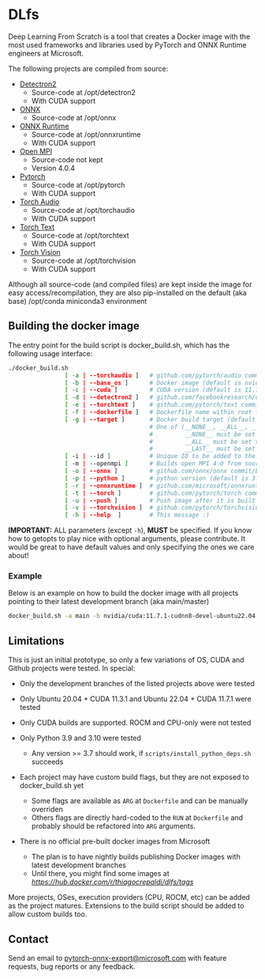 # DLfs

Deep Learning From Scratch is a tool that creates a Docker image with the
most used frameworks and libraries used by PyTorch and ONNX Runtime engineers at Microsoft.

The following projects are compiled from source:

* [Detectron2](https://github.com/facebookresearch/detectron2)
  * Source-code at /opt/detectron2
  * With CUDA support
* [ONNX](https://github.com/onnx/onnx)
  * Source-code at /opt/onnx
* [ONNX Runtime](https://github.com/mirosoft/onnxruntime)
  * Source-code at /opt/onnxruntime
  * With CUDA support
* [Open MPI](https://github.com/open-mpi/ompi)
  * Source-code not kept
  * Version 4.0.4
* [Pytorch](https://github.com/pytorch/pytorch)
  * Source-code at /opt/pytorch
  * With CUDA support
* [Torch Audio](https://github.com/pytorch/audio)
  * Source-code at /opt/torchaudio
  * With CUDA support
* [Torch Text](https://github.com/pytorch/text)
  * Source-code at /opt/torchtext
  * With CUDA support
* [Torch Vision](https://github.com/pytorch/vision)
  * Source-code at /opt/torchvision
  * With CUDA support

Although all source-code (and compiled files) are kept inside the image for easy access/recompilation, they are also pip-installed on the default (aka base) /opt/conda miniconda3 environment

## Building the docker image

The entry point for the build script is docker_build.sh, which has the following usage interface:

```bash
./docker_build.sh
                [ -a | --torchaudio ]   # github.com/pytorch/audio commit/branch/tag (default is main)
                [ -b | --base_os ]      # Docker image (default is nvidia/cuda:11.7.1-cudnn8-devel-ubuntu22.04)
                [ -c | --cuda ]         # CUDA version (default is 11.7.1)
                [ -d | --detectron2 ]   # github.com/facebookresearch/detectron2 commit/branch/tag (default is main)
                [ -e | --torchtext ]    # github.com/pytorch/text commit/branch/tag (default is main)
                [ -f | --dockerfile ]   # Dockerfile name within root folder (default is Dockerfile)
                [ -g | --target ]       # Docker build target (default is __ALL__)
                                        # One of (__NONE__, __ALL__, __LAST__, os, conda, onnx, torch, torchtext, torchaudio, torchvision, detectron2, onnxruntime)
                                        #         __NONE__ must be set for single-stage DOCKERFILE (only for single-stage Dockerfile)
                                        #         __ALL__ must be set to build all targets available (only for multi-stage Dockerfile)
                                        #         __LAST__ must be set to build the last stage which combines all previous (only for multi-stage Dockerfile)
                [ -i | --id ]           # Unique ID to be added to the resulting Docker image name (default is YYYYMMDD)
                [ -m | --openmpi ]      # Builds open MPI 4.0 from source (tarball) (default is 1)
                [ -o | --onnx ]         # github.com/onnx/onnx commit/branch/tag (default is main)
                [ -p | --python ]       # python version (default is 3.10)
                [ -r | --onnxruntime ]  # github.com/microsoft/onnxruntime commit/branch/tag (default is main)
                [ -t | --torch ]        # github.com/pytorch/torch commit/branch/tag (default is master)
                [ -u | --push ]         # Push image after it is built (default is 1)
                [ -v | --torchvision ]  # github.com/pytorch/torchvision commit/branch/tag (default is main)
                [ -h | --help  ]        # This message :)
```

**IMPORTANT:** ALL parameters (except `-h`), **MUST** be specified. If you know how to getopts to play nice with optional arguments, please contribute. It would be great to have default values and only specifying the ones we care about!

### Example

Below is an example on how to build the docker image with all projects pointing to their latest development branch (aka main/master)

```bash
docker_build.sh -a main -b nvidia/cuda:11.7.1-cudnn8-devel-ubuntu22.04 -c 11.7.1 -d main -e main -o main -p 3.10 -r main -t master -v main -m 1 -f Dockerfile -i 20230301 -g __ALL__
```

## Limitations

This is just an initial prototype, so only a few variations of OS, CUDA and Github projects were tested. In special:

* Only the development branches of the listed projects above were tested

* Only Ubuntu 20.04 + CUDA 11.3.1 and Ubuntu 22.04 + CUDA 11.7.1 were tested

* Only CUDA builds are supported. ROCM and CPU-only were not tested

* Only Python 3.9 and 3.10 were tested
  * Any version >= 3.7 should work, if `scripts/install_python_deps.sh` succeeds

* Each project may have custom build flags, but they are not exposed to docker_build.sh yet
  * Some flags are available as `ARG` at `Dockerfile` and can be manually overriden
  * Others flags are directly hard-coded to the `RUN` at `Dockerfile` and probably should be refactored into `ARG` arguments.

* There is no official pre-built docker images from Microsoft
  * The plan is to have nightly builds publishing Docker images with latest development branches
  * Until there, you might find some images at *https://hub.docker.com/r/thiagocrepaldi/dlfs/tags*

More projects, OSes, execution providers (CPU, ROCM, etc) can be added as the project matures.
Extensions to the build script should be added to allow custom builds too.

## Contact

Send an email to pytorch-onnx-export@microsoft.com with feature requests, bug reports or any feedback.
